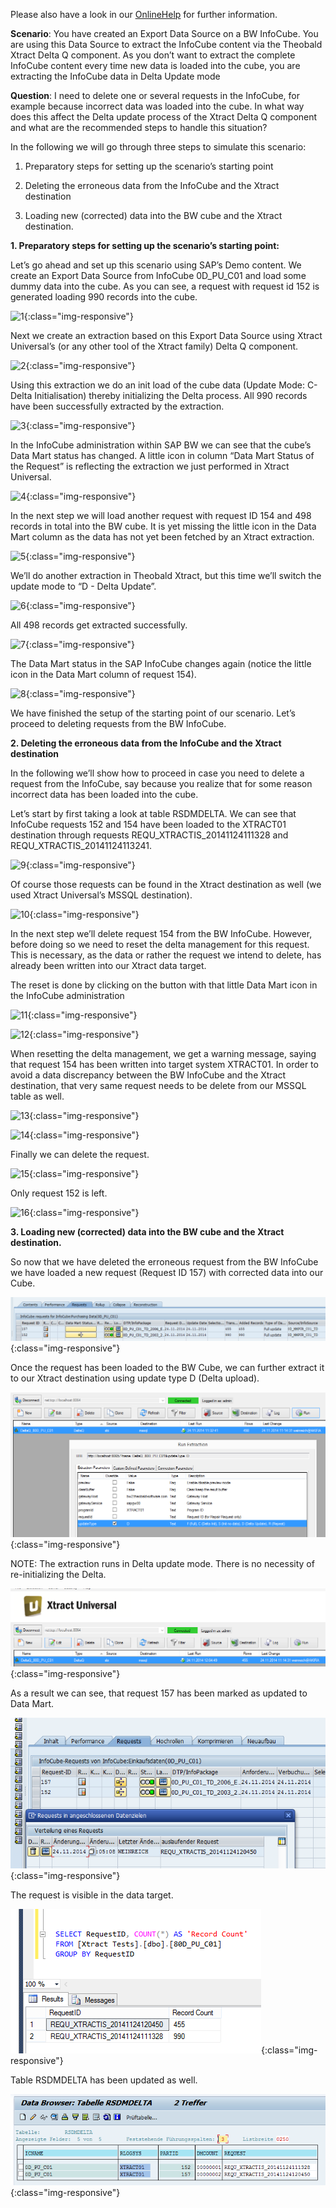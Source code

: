 Please also have a look in our [OnlineHelp](https://help.theobald-software.com/en/) for further information.

**Scenario**: You have created an Export Data Source on a BW InfoCube. You are using this Data Source to extract the InfoCube content via the Theobald Xtract Delta Q component. As you don’t want to extract the complete InfoCube content every time new data is loaded into the cube, you are extracting the InfoCube data in Delta Update mode


**Question**: I need to delete one or several requests in the InfoCube, for example because incorrect data was loaded into the cube. In what way does this affect the Delta update process of the Xtract Delta Q component and what are the recommended steps to handle this situation?
 

In the following we will go through three steps to simulate this scenario:

1. Preparatory steps for setting up the scenario’s starting point

2. Deleting the erroneous data from the InfoCube and the Xtract destination

3. Loading new (corrected) data into the BW cube and the Xtract destination.

 
**1. Preparatory steps for setting up the scenario’s starting point:**

Let’s go ahead and set up this scenario using SAP’s Demo content. We create an Export Data Source from InfoCube 0D_PU_C01 and load some dummy data into the cube. As you can see, a request with request id 152 is generated loading 990 records into the cube.

![1](/img/contents/1.png){:class="img-responsive"}

Next we create an extraction based on this Export Data Source using Xtract Universal’s (or any other tool of the Xtract family) Delta Q component.

![2](/img/contents/2.png){:class="img-responsive"}

Using this extraction we do an init load of the cube data (Update Mode: C- Delta Initialisation) thereby initializing the Delta process. All 990 records have been successfully extracted by the extraction.

![3](/img/contents/3.png){:class="img-responsive"}

In the InfoCube administration within SAP BW we can see that the cube’s Data Mart status has changed. A little icon in column “Data Mart Status of the Request” is reflecting the extraction we just performed in Xtract Universal.

![4](/img/contents/4.png){:class="img-responsive"}

In the next step we will load another request with request ID 154 and 498 records in total into the BW cube. It is yet missing the little icon in the Data Mart column as the data has not yet been fetched by an Xtract extraction.

![5](/img/contents/5.png){:class="img-responsive"}

We’ll do another extraction in Theobald Xtract, but this time we’ll switch the update mode to “D - Delta Update”.

![6](/img/contents/6.png){:class="img-responsive"}

All 498 records get extracted successfully. 

![7](/img/contents/7.png){:class="img-responsive"}

The Data Mart status in the SAP InfoCube changes again (notice the little icon in the Data Mart column of request 154).

![8](/img/contents/8.png){:class="img-responsive"}

We have finished the setup of the starting point of our scenario. Let’s proceed to deleting requests from the BW InfoCube.


**2. Deleting the erroneous data from the InfoCube and the Xtract destination**

In the following we’ll show how to proceed in case you need to delete a request from the InfoCube, say because you realize that for some reason incorrect data has been loaded into the cube.

Let’s start by first taking a look at table RSDMDELTA. We can see that InfoCube requests 152 and 154 have been loaded to the XTRACT01 destination through requests REQU_XTRACTIS_20141124111328 and REQU_XTRACTIS_20141124113241.

![9](/img/contents/9.png){:class="img-responsive"}

Of course those requests can be found in the Xtract destination as well (we used Xtract Universal’s MSSQL destination). 

![10](/img/contents/10.png){:class="img-responsive"}

In the next step we’ll delete request 154 from the BW InfoCube. However, before doing so we need to reset the delta management for this request. This is necessary, as the data or rather the request we intend to delete, has already been written into our Xtract data target.

The reset is done by clicking on the button with that little Data Mart icon in the InfoCube administration

![11](/img/contents/11.png){:class="img-responsive"}

![12](/img/contents/12.png){:class="img-responsive"}

When resetting the delta management, we get a warning message, saying that request 154 has been written into target system XTRACT01. In order to avoid a data discrepancy between the BW InfoCube and the Xtract destination, that very same request needs to be delete from our MSSQL table as well. 

![13](/img/contents/13.png){:class="img-responsive"}

![14](/img/contents/14.png){:class="img-responsive"}

Finally we can delete the request.

![15](/img/contents/15.png){:class="img-responsive"}

Only request 152 is left.

![16](/img/contents/16.png){:class="img-responsive"}

**3. Loading new (corrected) data into the BW cube and the Xtract destination.**

So now that we have deleted the erroneous request from the BW InfoCube we have loaded a new request (Request ID 157) with corrected data into our Cube.

![17](/img/contents/17.png){:class="img-responsive"}

Once the request has been loaded to the BW Cube, we can further extract it to our Xtract destination using update type D (Delta upload).

![18](/img/contents/18.png){:class="img-responsive"}

NOTE: The extraction runs in Delta update mode. There is no necessity of re-initializing the Delta. 

![19](/img/contents/19.png){:class="img-responsive"}

As a result we can see, that request 157 has been marked as updated to Data Mart. 

![20](/img/contents/20.png){:class="img-responsive"}

The request is visible in the data target.

![21](/img/contents/21.png){:class="img-responsive"}

Table RSDMDELTA has been updated as well.

![22](/img/contents/22.png){:class="img-responsive"}
